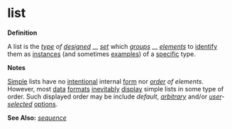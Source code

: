 # list

**Definition**

A list is the [_type_](https://github.com/gcassel/Modular-Organization-Terminology/blob/master/terms/type.md) _of_ [_designed_](https://github.com/gcassel/Modular-Organization-Terminology/blob/master/terms/design.md) __ [_set_](https://github.com/gcassel/Modular-Organization-Terminology/blob/master/terms/set.md) which [_groups_](https://github.com/gcassel/Modular-Organization-Terminology/blob/master/terms/group.md) __ [_elements_](https://github.com/gcassel/Modular-Organization-Terminology/blob/master/terms/element.md) to [identify](https://github.com/gcassel/Modular-Organization-Terminology/blob/master/terms/identify.md) them as [instances](https://github.com/gcassel/Modular-Organization-Terminology/blob/master/terms/instance.md) (and sometimes [examples](https://github.com/gcassel/Modular-Organization-Terminology/blob/master/terms/example.md)) of a [specific](https://github.com/gcassel/Modular-Organization-Terminology/blob/master/terms/specific.md) type.

**Notes**

[Simple](https://github.com/gcassel/Modular-Organization-Terminology/blob/master/terms/simplicity.md) lists have no [intentional](https://github.com/gcassel/Modular-Organization-Terminology/blob/master/terms/intend.md) internal [form](https://github.com/gcassel/Modular-Organization-Terminology/blob/master/terms/form.md) nor [_order_](https://github.com/gcassel/Modular-Organization-Terminology/blob/master/terms/order.md) _of elements_. However, most [data](https://github.com/gcassel/Modular-Organization-Terminology/blob/master/terms/data.md) [formats](https://github.com/gcassel/Modular-Organization-Terminology/blob/master/terms/format.md) [inevitably](https://github.com/gcassel/Modular-Organization-Terminology/blob/master/terms/inhere.md) [display](https://github.com/gcassel/Modular-Organization-Terminology/blob/master/terms/display.md) simple lists in some type of order. Such displayed order may be include _default_, [_arbitrary_](https://github.com/gcassel/Modular-Organization-Terminology/blob/master/terms/arbitrary.md) and/or [_user_](https://github.com/gcassel/Modular-Organization-Terminology/blob/master/terms/user.md)_-_[_selected_](https://github.com/gcassel/Modular-Organization-Terminology/blob/master/terms/select.md) [options](https://github.com/gcassel/Modular-Organization-Terminology/blob/master/terms/option.md).

**See Also:** [_sequence_](https://github.com/gcassel/Modular-Organization-Terminology/blob/master/terms/sequence.md)
